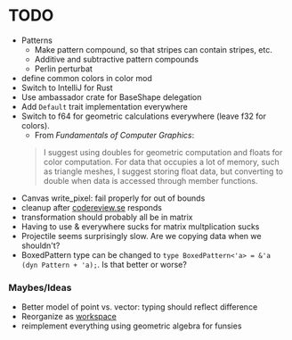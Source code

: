 # TODO

* Patterns
    - Make pattern compound, so that stripes can contain stripes, etc.
    - Additive and subtractive pattern compounds
    - Perlin perturbat
* define common colors in color mod
* Switch to IntelliJ for Rust
* Use ambassador crate for BaseShape delegation
* Add `Default` trait implementation everywhere
* Switch to f64 for geometric calculations everywhere (leave f32 for colors).
    - From _Fundamentals of Computer Graphics_:
    > I suggest using doubles for geometric computation and floats for color computation. For data that occupies a lot of memory, such as triangle meshes, I suggest storing float data, but converting to double when data is accessed through member functions.
* Canvas write_pixel: fail properly for out of bounds
* cleanup after [codereview.se](https://codereview.stackexchange.com/questions/236895/color-and-canvas-implementations-in-rust-for-ray-tracer-challenge) responds
* transformation should probably all be in matrix
* Having to use & everywhere sucks for matrix multplication sucks
* Projectile seems surprisingly slow. Are we copying data when we shouldn't?
* BoxedPattern type can be changed to `type BoxedPattern<'a> = &'a (dyn Pattern + 'a);`. Is that better or worse?

### Maybes/Ideas

* Better model of point vs. vector: typing should reflect difference
* Reorganize as [workspace](https://doc.rust-lang.org/cargo/reference/manifest.html#the-workspace-section)
* reimplement everything using geometric algebra for funsies

